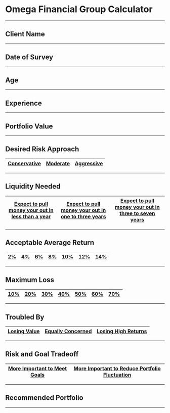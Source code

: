 # Omega Financial Group Calculator

---

## Client Name
---

## Date of Survey
---

## Age
---

## Experience
---

## Portfolio Value

---

## Desired Risk Approach

|[Conservative](https://github.com/)|[Moderate](https://github.com/)|[Aggressive](https://github.com/)|
|---|---|---|
---

## Liquidity Needed

|[Expect to pull money your out in less than a year](https://github.com/)|[Expect to pull money your out in one to three years](https://github.com/)|[Expect to pull money your out in three to seven years](https://github.com/)|
|---|---|---|
---

## Acceptable Average Return

|[2%](https://github.com/)|[4%](https://github.com/)|[6%](https://github.com/)|[8%](https://github.com/)|[10%](https://github.com/)|[12%](https://github.com/)|[14%](https://github.com/)
|---|---|---|---|---|---|---|
---

## Maximum Loss

|[10%](https://github.com/)|[20%](https://github.com/)|[30%](https://github.com/)|[40%](https://github.com/)|[50%](https://github.com/)|[60%](https://github.com/)|[70%](https://github.com/)
|---|---|---|---|---|---|---|
---

## Troubled By

|[Losing Value](https://github.com/)|[Equally Concerned](https://github.com/)|[Losing High Returns](https://github.com/)|
|---|---|---|
---

## Risk and Goal Tradeoff

|[More Important to Meet Goals](https://github.com/)|[More Important to Reduce Portfolio Fluctuation](https://github.com/)
|---|---|
---

## Recommended Portfolio
---
